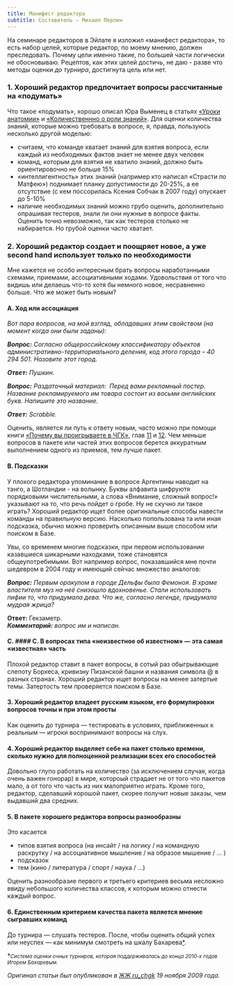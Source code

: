 ```yaml
---
title: Манифест редактора
subtitle: Составитель — Михаил Перлин
---
```


На семинаре редакторов в Эйлате я изложил «манифест редактора», то есть набор целей, которые редактор, по моему мнению, должен преследовать. Почему цели именно такие, по большей части логически не обосновываю. Рецептов, как этих целей достичь, не даю - разве что методы оценки *до турнира*, достигнута цель или нет.

### 1. Хороший редактор предпочитает вопросы рассчитанные на «подумать»

Что такое «подумать», хорошо описал Юра Выменец в статьях [«Уроки анатомии»](https://www.maii.li/p/library-anatomy) и [«Количественнно о роли знаний»](https://www.maii.li/p/library-knowledge-vymenets). Для оценки количества знаний, которые можно требовать в вопросе, я, правда, пользуюсь несколько другой моделью:
- считаем, что команде хватает знаний для взятия вопроса, если каждый из необходимых фактов знает не менее двух человек
- команд, которым для взятия не хватило знаний, должно быть ориентировочно не больше 15%
- «интеллигентность» этих знаний (например кто написал «Страсти по Матфею») поднимает планку допустимости до 20-25%, а ее отсутствие (с кем поссорилась Ксения Собчак в 2007 году) опускает до 5-10%
- наличие необходимых знаний можно грубо оценить, дополнительно опрашивая тестеров, знали ли они нужные в вопросе факты. Оценить точно невозможно, так как тестеров столько не набирается. Но грубой оценки часто хватает.

### 2. Хороший редактор создает и поощряет новое, а уже second hand использует только по необходимости

Мне кажется не особо интересным брать вопросы наработанными схемами, приемами, ассоциативными ходами. Удовольствия от того что видишь или делаешь что-то хотя бы немного новое, несравненно больше. Что же может быть новым?

#### A. Ход или ассоциация 
*Вот пара вопросов, на мой взгляд, обладавших этим свойством (на момент когда они были заданы):*

***Вопрос:** Согласно общероссийскому классификатору объектов административно-территориального деления, код этого города – 40 294 501. Назовите этот город.*

***Ответ:** Пушкин.*

***Вопрос:***
*Раздаточный материал:*
<image>
*Перед вами рекламный постер. Название рекламируемого им товара состоит из восьми английских букв. Напишите это название.*

***Ответ:** Scrabble.*

Оценить, является ли путь к ответу новым, часто можно при помощи книги [«Почему вы проигрываете в ЧГК»](https://web.archive.org/web/20170508135128/http://potashev.ru/vstuplenie), глав [11](https://web.archive.org/web/20170512092230/http://potashev.ru/texnika-obsuzhdeniya-standartnye-priemy/) и [12](https://web.archive.org/web/20170512090521/http://potashev.ru/texnika-obsuzhdeniya-menee-izvestnye-priemy/). Чем меньше вопросов в пакете или частей этих вопросов берется аккуратным выполнением одного из приемов, тем лучше пакет.

#### B. Подсказки

У плохого редактора упоминание в вопросе Аргентины наводит на танго, а Шотландии - на волынку. Буквы алфавита шифруютя порядковыми числительными, а слова «Внимание, сложный вопрос!» указывают на то, что речь пойдет о гробе. Ну не скучно ли такое играть? Хороший редактор ищет более оригинальные способы навести команды на правильную версию. Насколько попользована та или иная подсказка, обычно можно проверить описанным выше способом или поиском в Базе.

Увы, со временем многие подсказки, при первом использовании казавшиеся шикарными находками, тоже становятся общеупотребимыми. Вот например вопрос, показавшийся мне почти шедевром в 2004 году и имеющий сейчас множество аналогов:

***Вопрос:** Первым оракулом в городе Дельфы была Фемоноя. В храме властителя муз на неё снизошло вдохновенье. Стали использовать пифии то, что придумала дева. Что же, согласно легенде, придумала мудрая жрица?*

**Ответ:** Гекзаметр.
<br>
***Комментарий:** вопрос им и написан.*

#### C. #### C. В вопросах типа «неизвестное об известном» — эта самая «известная» часть 

Плохой редактор ставит в пакет вопросы, в сотый раз обыгрывающие слепоту Борхеса, кривизну Пизанской башни и названия символа @ в разных странах. Хороший редактор ищет вопросы на менее затертые темы. Затертость тем проверяется поиском в Базе.

#### 3. Хороший редактор владеет русским языком, его формулировки вопросов точны и при этом просты

Как оценить до турнира — тестировать в условиях, приближенных к реальным — игроки воспринимают вопросы на слух.

#### 4. Хороший редактор выделяет себе на пакет столько времени, сколько нужно для полноценной реализации всех его способостей

Довольно глупо работать на количество (за исключением случая, когда очень важен гонорар) в мире, котороый страдает не от того что пакетов мало, а от того что часть из них малоприятно играть. Кроме того, редактор, сделавший хорошой пакет, скорее получит новые заказы, чем выдавший два средних.

#### 5. В пакете хорошего редактора вопросы разнообразны

Это касается
- типов взятия вопроса (на инсайт / на логику / на командную раскрутку / на ассоциативное мышление / на образое мышение / ... )
- подсказок
- тем (кино / литература / спорт / наука / ...)

Оценить разнообразие первого и третьего критериев весьма несложно ввиду небольшого количества классов, к которым можно отнести каждый вопрос.

#### 6. Единственным критерием качества пакета является мнение сыгравших команд

До турнира — слушать тестеров. После, чтобы оценить общий успех или неуспех — как минимум смотреть на шкалу Бахарева[\*](#note).

<a name="note">\*</a><small>*Система оценки очных турниров, которая поддерживалась до конца 2010-х годов Игорем Бахаревым.*</small>

*Оригинал статьи был опубликован в [ЖЖ ru_chgk](https://igra1.livejournal.com/178181.html) 19 ноября 2009 года.*
